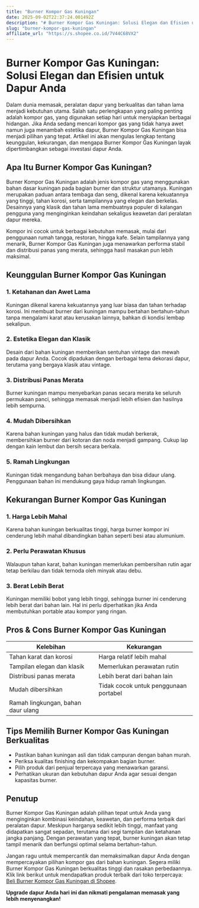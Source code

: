 ```yaml
---
title: "Burner Kompor Gas Kuningan"
date: 2025-09-02T22:37:24.001492Z
description: "# Burner Kompor Gas Kuningan: Solusi Elegan dan Efisien untuk Dapur Anda..."
slug: "burner-kompor-gas-kuningan"
affiliate_url: "https://s.shopee.co.id/7V44C68VX2"
---
```

# Burner Kompor Gas Kuningan: Solusi Elegan dan Efisien untuk Dapur Anda

Dalam dunia memasak, peralatan dapur yang berkualitas dan tahan lama menjadi kebutuhan utama. Salah satu perlengkapan yang paling penting adalah kompor gas, yang digunakan setiap hari untuk menyiapkan berbagai hidangan. Jika Anda sedang mencari kompor gas yang tidak hanya awet namun juga menambah estetika dapur, Burner Kompor Gas Kuningan bisa menjadi pilihan yang tepat. Artikel ini akan mengulas lengkap tentang keunggulan, kekurangan, dan mengapa Burner Kompor Gas Kuningan layak dipertimbangkan sebagai investasi dapur Anda.

## Apa Itu Burner Kompor Gas Kuningan?

Burner Kompor Gas Kuningan adalah jenis kompor gas yang menggunakan bahan dasar kuningan pada bagian burner dan struktur utamanya. Kuningan merupakan paduan antara tembaga dan seng, dikenal karena kekuatannya yang tinggi, tahan korosi, serta tampilannya yang elegan dan berkelas. Desainnya yang klasik dan tahan lama membuatnya populer di kalangan pengguna yang menginginkan keindahan sekaligus keawetan dari peralatan dapur mereka.

Kompor ini cocok untuk berbagai kebutuhan memasak, mulai dari penggunaan rumah tangga, restoran, hingga kafe. Selain tampilannya yang menarik, Burner Kompor Gas Kuningan juga menawarkan performa stabil dan distribusi panas yang merata, sehingga hasil masakan pun lebih maksimal.

## Keunggulan Burner Kompor Gas Kuningan

### 1. Ketahanan dan Awet Lama

Kuningan dikenal karena kekuatannya yang luar biasa dan tahan terhadap korosi. Ini membuat burner dari kuningan mampu bertahan bertahun-tahun tanpa mengalami karat atau kerusakan lainnya, bahkan di kondisi lembap sekalipun.

### 2. Estetika Elegan dan Klasik

Desain dari bahan kuningan memberikan sentuhan vintage dan mewah pada dapur Anda. Cocok dipadukan dengan berbagai tema dekorasi dapur, terutama yang bergaya klasik atau vintage.

### 3. Distribusi Panas Merata

Burner kuningan mampu menyebarkan panas secara merata ke seluruh permukaan panci, sehingga memasak menjadi lebih efisien dan hasilnya lebih sempurna.

### 4. Mudah Dibersihkan

Karena bahan kuningan yang halus dan tidak mudah berkerak, membersihkan burner dari kotoran dan noda menjadi gampang. Cukup lap dengan kain lembut dan bersih secara berkala.

### 5. Ramah Lingkungan

Kuningan tidak mengandung bahan berbahaya dan bisa didaur ulang. Penggunaan bahan ini mendukung gaya hidup ramah lingkungan.

## Kekurangan Burner Kompor Gas Kuningan

### 1. Harga Lebih Mahal

Karena bahan kuningan berkualitas tinggi, harga burner kompor ini cenderung lebih mahal dibandingkan bahan seperti besi atau alumunium.

### 2. Perlu Perawatan Khusus

Walaupun tahan karat, bahan kuningan memerlukan pembersihan rutin agar tetap berkilau dan tidak ternoda oleh minyak atau debu.

### 3. Berat Lebih Berat

Kuningan memiliki bobot yang lebih tinggi, sehingga burner ini cenderung lebih berat dari bahan lain. Hal ini perlu diperhatikan jika Anda membutuhkan portable atau kompor yang ringan.

## Pros & Cons Burner Kompor Gas Kuningan

| Kelebihan                                   | Kekurangan                                    |
|----------------------------------------------|----------------------------------------------|
| Tahan karat dan korosi                     | Harga relatif lebih mahal                |
| Tampilan elegan dan klasik                  | Memerlukan perawatan rutin               |
| Distribusi panas merata                     | Lebih berat dari bahan lain             |
| Mudah dibersihkan                          | Tidak cocok untuk penggunaan portabel  |
| Ramah lingkungan, bahan daur ulang        |                                              |

## Tips Memilih Burner Kompor Gas Kuningan Berkualitas

- Pastikan bahan kuningan asli dan tidak campuran dengan bahan murah.
- Periksa kualitas finishing dan kekompakan bagian burner.
- Pilih produk dari penjual terpercaya yang menawarkan garansi.
- Perhatikan ukuran dan kebutuhan dapur Anda agar sesuai dengan kapasitas burner.

## Penutup

Burner Kompor Gas Kuningan adalah pilihan tepat untuk Anda yang menginginkan kombinasi keindahan, keawetan, dan performa terbaik dari peralatan dapur. Meskipun harganya sedikit lebih tinggi, manfaat yang didapatkan sangat sepadan, terutama dari segi tampilan dan ketahanan jangka panjang. Dengan perawatan yang tepat, burner kuningan akan tetap tampil menarik dan berfungsi optimal selama bertahun-tahun.

Jangan ragu untuk mempercantik dan memaksimalkan dapur Anda dengan mempercayakan pilihan kompor gas dari bahan kuningan. Segera miliki Burner Kompor Gas Kuningan berkualitas tinggi dan rasakan perbedaannya. Klik link berikut untuk mendapatkan produk terbaik dari toko terpercaya: [Beli Burner Kompor Gas Kuningan di Shopee](https://s.shopee.co.id/7V44C68VX2).

**Upgrade dapur Anda hari ini dan nikmati pengalaman memasak yang lebih menyenangkan!**